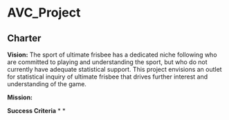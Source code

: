 # AVC_Project

## Charter

**Vision:**
The sport of ultimate frisbee has a dedicated niche following who are committed to playing and understanding the sport, but who do not currently have adequate statistical support. This project envisions an outlet for statistical inquiry of ultimate frisbee that drives further interest and understanding of the game.

**Mission:**

**Success Criteria**
*
*
